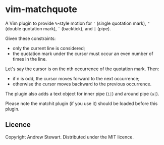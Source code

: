 # vim-matchquote

A Vim plugin to provide `%`-style motion for `'` (single quotation mark), `"` (double quotation mark), `` ` `` (backtick), and `|` (pipe).

Given these constraints:

- only the current line is considered;
- the quotation mark under the cursor must occur an even number of times in the line.

Let's say the cursor is on the nth occurrence of the quotation mark.  Then:

- if n is odd, the cursor moves forward to the next occurrence;
- otherwise the cursor moves backward to the previous occurrence.

The plugin also adds a text object for inner pipe (`i|`) and around pipe (`a|`).

Please note the matchit plugin (if you use it) should be loaded before this plugin.


## Licence

Copyright Andrew Stewart.  Distributed under the MIT licence.
